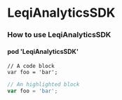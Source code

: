 # LeqiAnalyticsSDK

### How to use LeqiAnalyticsSDK
#### pod 'LeqiAnalyticsSDK'


   ```
   // A code block
   var foo = 'bar';
   ```
   ```javascript
   // An highlighted block
   var foo = 'bar';
   ```
